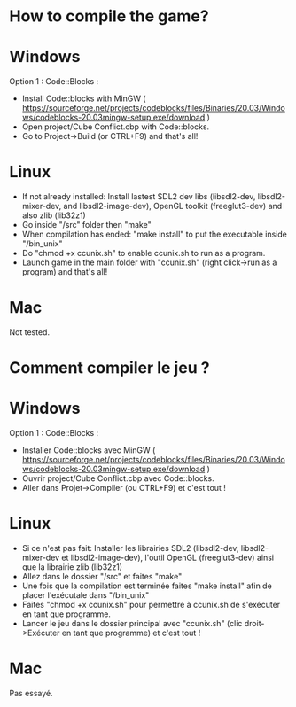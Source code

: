 # How to compile the game?

# Windows
Option 1 : Code::Blocks :
- Install Code::blocks with MinGW ( https://sourceforge.net/projects/codeblocks/files/Binaries/20.03/Windows/codeblocks-20.03mingw-setup.exe/download )
- Open project/Cube Conflict.cbp with Code::blocks.
- Go to Project->Build (or CTRL+F9) and that's all!

# Linux
- If not already installed: Install lastest SDL2 dev libs (libsdl2-dev, libsdl2-mixer-dev, and libsdl2-image-dev), OpenGL toolkit (freeglut3-dev) and also zlib (lib32z1)
- Go inside "/src" folder then "make"
- When compilation has ended: "make install" to put the executable inside "/bin_unix"
- Do "chmod +x ccunix.sh" to enable ccunix.sh to run as a program.
- Launch game in the main folder with "ccunix.sh" (right click->run as a program) and that's all!

# Mac
Not tested.


# Comment compiler le jeu ?

# Windows
Option 1 : Code::Blocks :
- Installer Code::blocks avec MinGW ( https://sourceforge.net/projects/codeblocks/files/Binaries/20.03/Windows/codeblocks-20.03mingw-setup.exe/download )
- Ouvrir project/Cube Conflict.cbp avec Code::blocks.
- Aller dans Projet->Compiler (ou CTRL+F9) et c'est tout !

# Linux
- Si ce n'est pas fait: Installer les librairies SDL2 (libsdl2-dev, libsdl2-mixer-dev et libsdl2-image-dev), l'outil OpenGL (freeglut3-dev) ainsi que la librairie zlib (lib32z1)
- Allez dans le dossier "/src" et faites "make"
- Une fois que la compilation est terminée faites "make install" afin de placer l'exécutale dans "/bin_unix"
- Faites "chmod +x ccunix.sh" pour permettre à ccunix.sh de s'exécuter en tant que programme.
- Lancer le jeu dans le dossier principal avec "ccunix.sh" (clic droit->Exécuter en tant que programme) et c'est tout !

# Mac
Pas essayé.